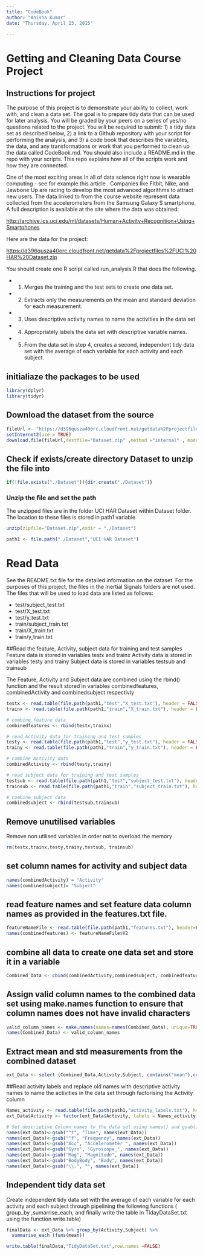 ```yaml
---
title: "CodeBook"
author: "Anisha Kumar"
date: "Thursday, April 23, 2015"

---
```


# Getting and Cleaning Data Course Project
## Instructions for project
The purpose of this project is to demonstrate your ability to collect, work with, and clean a data set. The goal is to prepare tidy data that can be used for later analysis. You will be graded by your peers on a series of yes/no questions related to the project. You will be required to submit: 1) a tidy data set as described below, 2) a link to a Github repository with your script for performing the analysis, and 3) a code book that describes the variables, the data, and any transformations or work that you performed to clean up the data called CodeBook.md. You should also include a README.md in the repo with your scripts. This repo explains how all of the scripts work and how they are connected.

One of the most exciting areas in all of data science right now is wearable computing - see for example this article . Companies like Fitbit, Nike, and Jawbone Up are racing to develop the most advanced algorithms to attract new users. The data linked to from the course website represent data collected from the accelerometers from the Samsung Galaxy S smartphone. A full description is available at the site where the data was obtained:

http://archive.ics.uci.edu/ml/datasets/Human+Activity+Recognition+Using+Smartphones

Here are the data for the project:

https://d396qusza40orc.cloudfront.net/getdata%2Fprojectfiles%2FUCI%20HAR%20Dataset.zip 

You should create one R script called run_analysis.R that does the following.

* 1. Merges the training and the test sets to create one data set.
* 2. Extracts only the measurements on the mean and standard deviation for each measurement.
* 3. Uses descriptive activity names to name the activities in the data set
* 4. Appropriately labels the data set with descriptive variable names.
* 5. From the data set in step 4, creates a second, independent tidy data set with the average of each variable for each activity and each subject.

## initialiaze the packages to be used


```r
library(dplyr)
library(tidyr)
```

## Download the dataset from the source


```r
fileUrl <- "https://d396qusza40orc.cloudfront.net/getdata%2Fprojectfiles%2FUCI%20HAR%20Dataset.zip"
setInternet2(use = TRUE)
download.file(fileUrl,destfile="Dataset.zip" ,method ="internal" , mode="wb")
```
## Check if exists/create directory Dataset to unzip the file into
```r
if(!file.exists("./Dataset")){dir.create("./Dataset")}
```
### Unzip the file and set the path
The unzipped files are in the folder UCI HAR Dataset within Dataset folder.
The location to these files is stored in path1 variable

```r
unzip(zipfile="Dataset.zip",exdir = "./Dataset")
```

```r
path1 <- file.path("./Dataset","UCI HAR Dataset")
```
# Read Data
See the README.txt file for the detailed information on the dataset. For the purposes of this project, the files in the Inertial Signals folders are not used. The files that will be used to load data are listed as follows:

* test/subject_test.txt
* test/X_test.txt
* test/y_test.txt
* train/subject_train.txt
* train/X_train.txt
* train/y_train.txt

##Read the feature, Activity, subject data for training and test samples
Feature data is stored in variables testx and trainx
Activity data is stored in variables testy and trainy
Subject data is stored in variables testsub and trainsub

The Feature, Activity and Subject data are combined using the rbind() function and the result stored in variables combinedfeatures, combinedActivity and combinedsubject respectivly


```r
testx <- read.table(file.path(path1,"test","X_test.txt"), header = FALSE) 
trainx <- read.table(file.path(path1,"train","X_train.txt"), header = FALSE)

# combine feature data
combinedfeatures <- rbind(testx,trainx)

# read Activity data for training and test samples
testy <- read.table(file.path(path1,"test","y_test.txt"), header = FALSE)
trainy <- read.table(file.path(path1,"train","y_train.txt"), header = FALSE)

# combine Activity data
combinedActivity <- rbind(testy,trainy)

# read subject data for training and test samples
testsub <- read.table(file.path(path1,"test","subject_test.txt"), header = FALSE)
trainsub <- read.table(file.path(path1,"train","subject_train.txt"), header = FALSE)

# combine subject data
combinedsubject <- rbind(testsub,trainsub)
```

## Remove unutilised variables
Remove non utilised variables in order not to overload the memory


```r
rm(testx,trainx,testy,trainy,testsub, trainsub)
```

## set column names for activity and subject data


```r
names(combinedActivity) = "Activity"
names(combinedsubject)= "Subject"
```

## read feature names and set feature data column names as provided in the features.txt file.


```r
featureNameFile <- read.table(file.path(path1,"features.txt"), header=FALSE)
names(combinedfeatures) <- featureNameFile$V2
```
## combine all data to create one data set and store it in a variable 

```r
Combined_Data <- cbind(combinedActivity,combinedsubject, combinedfeatures)
```
## Assign valid column names to the combined data set  using  make.names function to ensure that column names does not have invalid characters

```r
valid_column_names <- make.names(names=names(Combined_Data), unique=TRUE, allow_ = TRUE)
names(Combined_Data) <- valid_column_names
```

## Extract mean and std measurements from the combined dataset

```r
ext_Data <- select (Combined_Data,Activity,Subject, contains("mean"),contains("std"))
```
##Read activity labels and replace old names with descriptive activity names to name the activities in the data set through factorising the Activity column 

```r
Names_activity <- read.table(file.path(path1,"activity_labels.txt"), header = FALSE)
ext_Data$Activity <- factor(ext_Data$Activity, labels = Names_activity[,2] )

# Set descriptive Column names to the data set using names() and gsub()
names(ext_Data)<-gsub("^t", "Time", names(ext_Data))
names(ext_Data)<-gsub("^f", "Frequency", names(ext_Data))
names(ext_Data)<-gsub("Acc", "Accelerometer_", names(ext_Data))
names(ext_Data)<-gsub("Gyro", "Gyroscope_", names(ext_Data))
names(ext_Data)<-gsub("Mag", "Magnitude", names(ext_Data))
names(ext_Data)<-gsub("BodyBody", "Body", names(ext_Data))
names(ext_Data)<-gsub("\\.", "", names(ext_Data))
```
## Independent tidy data set 

Create independent tidy data set with the average of each variable for each activity and each subject through pipelining the following functions ( group_by ,sumarrise_each, and finally write the table in TidayDataSet.txt using the function write.table)
```r
finalData <- ext_Data %>% group_by(Activity,Subject) %>% 
  summarise_each (funs(mean))

write.table(finalData,"TidyDataSet.txt",row.names =FALSE)
```




